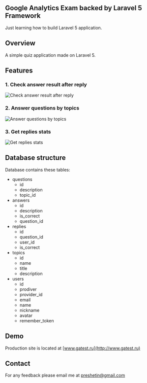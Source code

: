 ## Google Analytics Exam backed by Laravel 5 Framework

Just learning how to build Laravel 5 application.

## Overview

A simple quiz application made on Laravel 5.

## Features

### 1. Check answer result after reply
![Check answer result after reply](https://www.dropbox.com/s/ujrtzwliihx7192/slider_image_1.png?raw=1)

### 2. Answer questions by topics
![Answer questions by topics](https://dl.dropboxusercontent.com/content_link/b4Yr8m6AZnGJwnpDx5nybIXtcmap7Egbf9hdl4t95hDiVMuWpD6EdxeMLFM0hVuV/file)

### 3. Get replies stats
![Get replies stats](https://dl.dropboxusercontent.com/content_link/JMk0jJ0xhqbs1acSRio380BnWKqT4N3rxpKdJCdC47Ujb4hhpjbke2Pe3nRYLrQI/file)

## Database structure

Database contains these tables:
- questions
  - id
  - description
  - topic_id
- answers
  - id
  - description
  - is_correct
  - question_id
- replies
  - id
  - question_id
  - user_id
  - is_correct
- topics
  - id
  - name
  - title
  - description
- users
  - id
  - prodiver
  - provider_id
  - email
  - name
  - nickname
  - avatar
  - remember_token

## Demo

Production site is located at  [www.gatest.ru](http://www.gatest.ru)

## Contact

For any feedback please email me at preshetin@gmail.com
